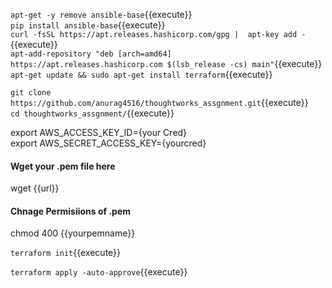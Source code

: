 

`apt-get -y remove ansible-base`{{execute}}  
`pip install ansible-base`{{execute}}  
`curl -fsSL https://apt.releases.hashicorp.com/gpg |  apt-key add -`{{execute}}  
`apt-add-repository "deb [arch=amd64] https://apt.releases.hashicorp.com $(lsb_release -cs) main"`{{execute}}  
`apt-get update && sudo apt-get install terraform`{{execute}}  

`git clone https://github.com/anurag4516/thoughtworks_assgnment.git`{{execute}}  
`cd thoughtworks_assgnment/`{{execute}}  


export AWS_ACCESS_KEY_ID={your Cred}    
export AWS_SECRET_ACCESS_KEY={yourcred}  

#### Wget your .pem file here  
wget {{url}}  

#### Chnage Permisiions of .pem  
chmod 400 {{yourpemname}} 

`terraform init`{{execute}}

`terraform apply -auto-approve`{{execute}}  
